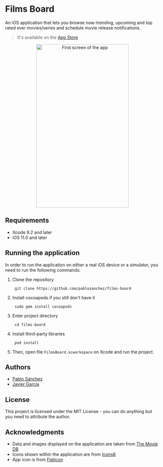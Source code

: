# Films Board

An iOS application that lets you browse now-trending, upcoming and top rated ever movies/series and schedule movie release notifications.

> It's available on the [App Store](https://itunes.apple.com/us/app/films-board/id1363711674?ls=1&mt=8)

<p align="center">
  <img src="https://psanchez.neocities.org/FirstScreen.jpg" alt="First screen of the app" width="300" height="533">
</p>

## Requirements

* Xcode 9.2 and later
* iOS 11.0 and later

## Running the application

In order to run the application on either a real iOS device or a simulator, you need to run the following commands:

1. Clone the repository

        git clone https://github.com/pablosanchez/films-board
        
2. Install cocoapods if you still don't have it
   
        sudo gem install cocoapods

3. Enter project directory
        
        cd films-board

4. Install third-party libraries
        
        pod install

5. Then, open file `FilmsBoard.xcworkspace` on Xcode and run the project.

## Authors
* [Pablo Sánchez](https://github.com/pablosanchez)
* [Javier García](https://github.com/pitisflow)

## License
This project is licensed under the MIT License - you can do anything but you need to attribute the author.

## Acknowledgments
* Data and images displayed on the application are taken from [The Movie DB](https://www.themoviedb.org/documentation/api)
* Icons shown within the application are from [Icons8](https://icons8.com/ios)
* App icon is from [Flaticon](https://www.flaticon.com/)

